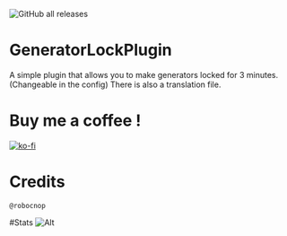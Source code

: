 ![GitHub all releases](https://img.shields.io/github/downloads/Robocnop/GeneratorLockPlugin/total)

# GeneratorLockPlugin
A simple plugin that allows you to make generators locked for 3 minutes. (Changeable in the config)
There is also a translation file.

# Buy me a coffee !
[![ko-fi](https://ko-fi.com/img/githubbutton_sm.svg)](https://ko-fi.com/P5P6XMKIH)

# Credits
`@robocnop`

#Stats
![Alt](https://repobeats.axiom.co/api/embed/27867221fa2e06f02b1a453aee6b42e95aa4416b.svg "Repobeats analytics image")

